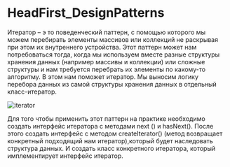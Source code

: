 # HeadFirst_DesignPatterns
Итератор – э то поведенческий паттерн, с помощью которого мы можем перебирать элементы массивов или коллекций не раскрывая при этом их внутреннего устройства.
Этот паттерн может нам потребоваться тогда, когда мы используем вместе разные структуры хранения данных (например массивы и коллекции)
или сложные структуры и нам требуется перебрать их элементы по какому-то алгоритму.
В этом нам поможет итератор. Мы выносим логику перебора данных из самой структуры хранения данных в отдельный класс-итератор.  

![iterator](https://user-images.githubusercontent.com/56963305/148914962-da96f933-4d4f-4093-b1ab-fc2878a6baaa.png)

Для того чтобы применить этот паттерн на практике необходимо создать интерфейс итератора с методами next () и hasNext(). После этого создать интерфейс с методом createIterator() (метод возвращает конкретный подходящий нам итератор),который будет наследовать структура данных. И создать класс конкретного итератора, который имплементирует интерфейс итератор.
